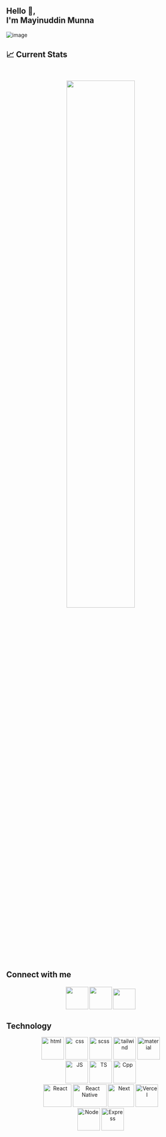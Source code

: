 <h2>Hello 👋, <br/> I'm Mayinuddin Munna</h2>

![image](https://github.com/mayinuddin-munna/mayinuddin-munna/assets/48505306/7d205d04-1eaf-477c-9a78-206788eb5439)

## :chart_with_upwards_trend: Current Stats

<br />
<p align="center">
  <img width="60%" src="https://github-readme-streak-stats.herokuapp.com?user=mayinuddin-munna&theme=react&hide_border=true&background=0D1117&stroke=0D1117&fire=FF1CF7&sideLabels=00F0FF&currStreakNum=FF1CF7&ring=FF1CF7&currStreakLabel=FF1CF7&sideNums=00F0FF" />
</p>

## Connect with me
<h4 align="center" display="flex">
  <a href="https://join.skype.com/invite/Q1ajR6vuVWYD"><img width="60" height="60" src="https://www.freeiconspng.com/uploads/skype-icon-3.png"/ ></a>
  <a href="https://www.linkedin.com/in/mayinuddin-munna"><img width="60" height="60" src="https://pngimg.com/uploads/linkedIn/linkedIn_PNG24.png"/ ></a>
  <a href="https://www.facebook.com/profile.php?id=100073611545089"><img width="60" height="55" src="http://pngimg.com/uploads/facebook_logos/facebook_logos_PNG19748.png"/></a>
</h4>

## Technology
<div align="center">
   <div>
     <img src="https://github.com/mayinuddin-munna/mayinuddin-munna/assets/48505306/83184e93-c2be-4d92-879a-30be937ef75b" alt="html" width="60" height="60">
     <img src="https://github.com/mayinuddin-munna/mayinuddin-munna/assets/48505306/5b033f95-8b1c-4d6b-8e12-510f2d6fa797" alt="css" width="60" height="60">
     <img src="https://github.com/mayinuddin-munna/mayinuddin-munna/assets/48505306/e347ecec-e77b-4ea1-9223-5585f0bbf2df" alt="scss" width="60" height="60">
     <img src="https://th.bing.com/th/id/OIP.DAd4ProxJ7RhaQ6iJZxoSAHaHT?rs=1&pid=ImgDetMain" alt="tailwind" width="60" height="60">
     <img src="https://commerceda.com/images/material-ui-logo.png" alt="material" width="60" height="60">
   </div>
  <div>
     <img src="https://github.com/mayinuddin-munna/mayinuddin-munna/assets/48505306/e1c9ddcc-2335-4e44-98bd-36165432aa34" alt="JS" width="60" height="60">
     <img src="https://github.com/mayinuddin-munna/mayinuddin-munna/assets/48505306/734f1b6a-3fdd-4fb2-83f1-d46a7d001e1d" alt="TS" width="60" height="60">
     <img src="https://github.com/mayinuddin-munna/mayinuddin-munna/assets/48505306/738c8caf-8994-4f4e-98ac-cef4bc68b7c1" alt="Cpp" width="60" height="60">
  </div>
  <div>
     <img src="https://res.cloudinary.com/practicaldev/image/fetch/s--qo_Wp38Z--/c_limit%2Cf_auto%2Cfl_progressive%2Cq_auto%2Cw_880/https://dev-to-uploads.s3.amazonaws.com/i/e0nl7ziy1la7bpwj7rsp.png" alt="React" width="75" height="60">
     <img src="https://miro.medium.com/max/1400/1*QY5S4senfFh-mIViSi5A_Q.png" alt="React Native" width="90" height="60">
     <img src="https://res.cloudinary.com/practicaldev/image/fetch/s--mLVsIr7I--/c_limit,f_auto,fl_progressive,q_80,w_375/https://dev-to-uploads.s3.amazonaws.com/uploads/badge/badge_image/89/next-js-badge.png" alt="Next" width="70" height="60">
     <img src="https://orchid.ganoksin.com/uploads/db0786/original/3X/a/1/a10062a5cbf99e1c1e246acaf3443a6631c01289.png](https://th.bing.com/th/id/OIP.tJQUmvaOM1f-tgzYnlPZ7AAAAA?w=284&h=284&rs=1&pid=ImgDetMain" alt="Vercel" width="60" height="60">
  </div>
  <div>
     <img src="https://github.com/mayinuddin-munna/mayinuddin-munna/assets/48505306/3bf609d7-b6a8-48fd-9da7-9a86ff7194e9" alt="Node" width="60" height="60">
     <img src="https://th.bing.com/th/id/OIP.1fZjQpkRMKTBGN_7H5YnFwHaGL?rs=1&pid=ImgDetMain](https://th.bing.com/th/id/R.e2631d187a35083344fa43502c85c2db?rik=r1J5YGmOq5KTwg&pid=ImgRaw&r=0](https://th.bing.com/th/id/OIP.1ji9NLQl3sOXktSoEYnt3wHaHa?rs=1&pid=ImgDetMain" alt="Express" width="60" height="60">
  </div>
   
</div>


